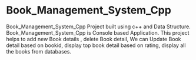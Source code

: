 # Book_Management_System_Cpp
 Book_Management_System_Cpp Project built using c++ and Data Structure.
  Book_Management_System_Cpp is Console based Application.
 This project helps to add new Book details , delete Book detail, We can Update
 Book detail based on bookid, display top book detail based on rating, display all the books from databases.
